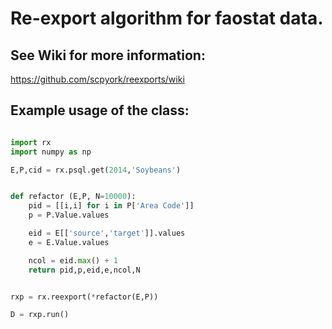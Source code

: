 # Re-export algorithm for faostat data. 

## See Wiki for more information: 
https://github.com/scpyork/reexports/wiki

## Example usage of the class:

``` python

import rx
import numpy as np

E,P,cid = rx.psql.get(2014,'Soybeans')


def refactor (E,P, N=10000):
    pid = [[i,i] for i in P['Area Code']]
    p = P.Value.values

    eid = E[['source','target']].values
    e = E.Value.values

    ncol = eid.max() + 1
    return pid,p,eid,e,ncol,N


rxp = rx.reexport(*refactor(E,P))

D = rxp.run()
```
